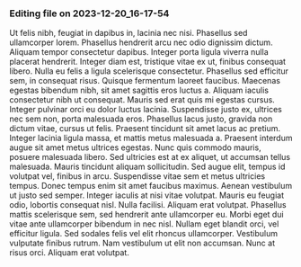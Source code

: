 

### Editing file on 2023-12-20_16-17-54

Ut felis nibh, feugiat in dapibus in, lacinia nec nisi. Phasellus sed ullamcorper lorem. Phasellus hendrerit arcu nec odio dignissim dictum. Aliquam tempor consectetur dapibus. Integer porta ligula viverra nulla placerat hendrerit. Integer diam est, tristique vitae ex ut, finibus consequat libero. Nulla eu felis a ligula scelerisque consectetur. Phasellus sed efficitur sem, in consequat risus.
Quisque fermentum laoreet faucibus. Maecenas egestas bibendum nibh, sit amet sagittis eros luctus a. Aliquam iaculis consectetur nibh ut consequat. Mauris sed erat quis mi egestas cursus. Integer pulvinar orci eu dolor luctus lacinia. Suspendisse justo ex, ultrices nec sem non, porta malesuada eros. Phasellus lacus justo, gravida non dictum vitae, cursus ut felis. Praesent tincidunt sit amet lacus ac pretium.
Integer lacinia ligula massa, et mattis metus malesuada a. Praesent interdum augue sit amet metus ultrices egestas. Nunc quis commodo mauris, posuere malesuada libero. Sed ultricies est at ex aliquet, ut accumsan tellus malesuada. Mauris tincidunt aliquam sollicitudin. Sed augue elit, tempus id volutpat vel, finibus in arcu. Suspendisse vitae sem et metus ultricies tempus. Donec tempus enim sit amet faucibus maximus. Aenean vestibulum ut justo sed semper.
Integer iaculis at nisi vitae volutpat. Mauris eu feugiat odio, lobortis consequat nisl. Nulla facilisi. Aliquam erat volutpat. Phasellus mattis scelerisque sem, sed hendrerit ante ullamcorper eu. Morbi eget dui vitae ante ullamcorper bibendum in nec nisl. Nullam eget blandit orci, vel efficitur ligula. Sed sodales felis vel elit rhoncus ullamcorper. Vestibulum vulputate finibus rutrum. Nam vestibulum ut elit non accumsan. Nunc at risus orci. Aliquam erat volutpat.



